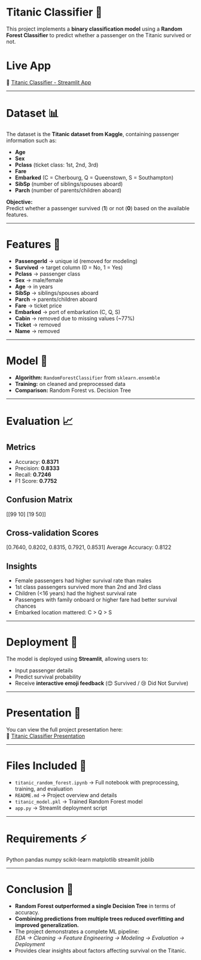 # Titanic Classifier 🚢

This project implements a **binary classification model** using a **Random Forest Classifier** to predict whether a passenger on the Titanic survived or not.  

# Live App  
🔗 [Titanic Classifier - Streamlit App](https://titanicclassifier-ejfv8enxhitqtcprbhwrhw.streamlit.app/)  

---

# Dataset 📊  
The dataset is the **Titanic dataset from Kaggle**, containing passenger information such as:  
- **Age**  
- **Sex**  
- **Pclass** (ticket class: 1st, 2nd, 3rd)  
- **Fare**  
- **Embarked** (C = Cherbourg, Q = Queenstown, S = Southampton)  
- **SibSp** (number of siblings/spouses aboard)  
- **Parch** (number of parents/children aboard)  

**Objective:**  
Predict whether a passenger survived (**1**) or not (**0**) based on the available features.  

---

# Features 📝  
- **PassengerId** → unique id (removed for modeling)  
- **Survived** → target column (0 = No, 1 = Yes)  
- **Pclass** → passenger class  
- **Sex** → male/female  
- **Age** → in years  
- **SibSp** → siblings/spouses aboard  
- **Parch** → parents/children aboard  
- **Fare** → ticket price  
- **Embarked** → port of embarkation (C, Q, S)  
- **Cabin** → removed due to missing values (~77%)  
- **Ticket** → removed  
- **Name** → removed  

---

# Model 🤖  
- **Algorithm:** `RandomForestClassifier` from `sklearn.ensemble`  
- **Training:** on cleaned and preprocessed data  
- **Comparison:** Random Forest vs. Decision Tree  

---

# Evaluation 📈  

## Metrics  
- Accuracy: **0.8371**  
- Precision: **0.8333**  
- Recall: **0.7246**  
- F1 Score: **0.7752**  

## Confusion Matrix

[[99 10]
[19 50]]

## Cross-validation Scores

[0.7640, 0.8202, 0.8315, 0.7921, 0.8531] Average Accuracy: 0.8122

## Insights  
- Female passengers had higher survival rate than males  
- 1st class passengers survived more than 2nd and 3rd class  
- Children (<16 years) had the highest survival rate  
- Passengers with family onboard or higher fare had better survival chances  
- Embarked location mattered: C > Q > S  

---

# Deployment 🚀  
The model is deployed using **Streamlit**, allowing users to:  
- Input passenger details  
- Predict survival probability  
- Receive **interactive emoji feedback** (😊 Survived / 😢 Did Not Survive)  

---

# Presentation 📄  
You can view the full project presentation here:  
🔗 [Titanic Classifier Presentation](Titanic_Classifier-presentation.pdf)  

---

# Files Included 📂  
- `titanic_random_forest.ipynb` → Full notebook with preprocessing, training, and evaluation  
- `README.md` → Project overview and details  
- `titanic_model.pkl` → Trained Random Forest model  
- `app.py` → Streamlit deployment script  

---

# Requirements ⚡

Python
pandas
numpy
scikit-learn
matplotlib
streamlit
joblib

---

# Conclusion 🏁  
- **Random Forest outperformed a single Decision Tree** in terms of accuracy.  
- **Combining predictions from multiple trees reduced overfitting and improved generalization.**  
- The project demonstrates a complete ML pipeline:  
  *EDA → Cleaning → Feature Engineering → Modeling → Evaluation → Deployment*  
- Provides clear insights about factors affecting survival on the Titanic.